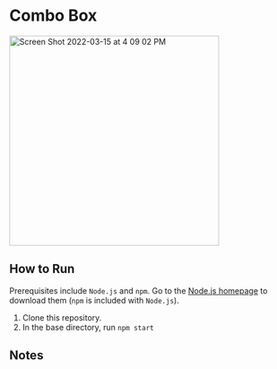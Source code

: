 # Combo Box

<img width="374" alt="Screen Shot 2022-03-15 at 4 09 02 PM" src="https://user-images.githubusercontent.com/22463012/158486930-1b24db43-f586-4402-83f9-0954ec7e3efc.png">

## How to Run
Prerequisites include `Node.js` and `npm`. Go to the [Node.js homepage](https://nodejs.org/en/) to download them (`npm` is included with `Node.js`).

1. Clone this repository.
2. In the base directory, run `npm start`

## Notes
